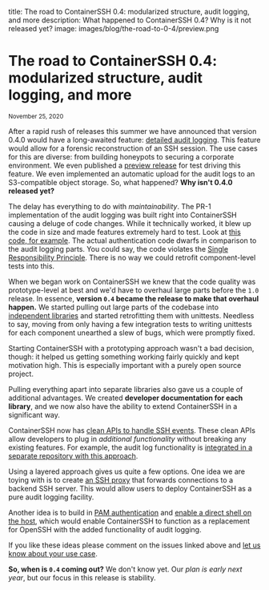 title: The road to ContainerSSH 0.4: modularized structure, audit logging, and more
description: What happened to ContainerSSH 0.4? Why is it not released yet?
image: images/blog/the-road-to-0-4/preview.png

# The road to ContainerSSH 0.4: modularized structure, audit logging, and more
<div class="blog-meta"><small>November 25, 2020</small></div>

After a rapid rush of releases this summer we have announced that version 0.4.0 would have a long-awaited feature: [detailed audit logging](/reference/audit). This feature would allow for a forensic reconstruction of an SSH session. The use cases for this are diverse: from building honeypots to securing a corporate environment. We even published a [preview release](https://github.com/ContainerSSH/ContainerSSH/releases/tag/0.4.0-PR1) for test driving this feature. We even implemented an automatic upload for the audit logs to an S3-compatible object storage. So, what happened? **Why isn't 0.4.0 released yet?**

The delay has everything to do with *maintainability*. The PR-1 implementation of the audit logging was built right into ContainerSSH causing a deluge of code changes. While it technically worked, it blew up the code in size and made features extremely hard to test. Look at [this code, for example](https://github.com/ContainerSSH/ContainerSSH/blob/0.4.0-PR1/ssh/server/server.go#L231). The actual authentication code dwarfs in comparison to the audit logging parts. You could say, the code violates the [Single Responsibility Principle](https://en.wikipedia.org/wiki/Single-responsibility_principle). There is no way we could retrofit component-level tests into this.

When we began work on ContainerSSH we knew that the code quality was prototype-level at best and we'd have to overhaul large parts before the `1.0` release. In essence, **version `0.4` became the release to make that overhaul happen.** We started pulling out large parts of the codebase into [independent libraries](/contributing/libraries/) and started retrofitting them with unittests. Needless to say, moving from only having a few integration tests to writing unittests for each component unearthed a slew of bugs, which were promptly fixed.

Starting ContainerSSH with a prototyping approach wasn't a bad decision, though: it helped us getting something working fairly quickly and kept motivation high. This is especially important with a purely open source project.

Pulling everything apart into separate libraries also gave us a couple of additional advantages. We created **developer documentation for each library**, and we now also have the ability to extend ContainerSSH in a significant way.

ContainerSSH now has [clean APIs to handle SSH events](https://github.com/containerssh/sshserver). These clean APIs allow developers to plug in *additional functionality* without breaking any existing features. For example, the audit log functionality is [integrated in a separate repository with this approach](https://github.com/containerssh/auditlogintegration).

Using a layered approach gives us quite a few options. One idea we are toying with is to create [an SSH proxy](https://github.com/ContainerSSH/ContainerSSH/issues/65) that forwards connections to a backend SSH server. This would allow users to deploy ContainerSSH as a pure audit logging facility.

Another idea is to build in [PAM authentication](https://github.com/ContainerSSH/ContainerSSH/issues/64) and [enable a direct shell on the host](https://github.com/ContainerSSH/ContainerSSH/issues/66), which would enable ContainerSSH to function as a replacement for OpenSSH with the added functionality of audit logging.

If you like these ideas please comment on the issues linked above and [let us know about your use case](https://github.com/ContainerSSH/ContainerSSH/issues).

**So, when is `0.4` coming out?** We don't know yet. Our *plan is early next year*, but our focus in this release is stability.
